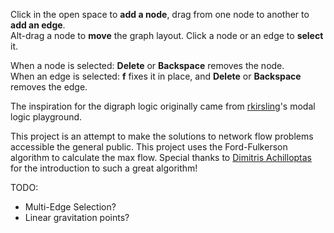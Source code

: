 Click in the open space to **add a node**, drag from one node to another to **add an edge**.  
Alt-drag a node to **move** the graph layout. 
Click a node or an edge to **select** it.

When a node is selected: **Delete** or **Backspace** removes the node.  
When an edge is selected: **f** fixes it in place, and **Delete** or **Backspace** removes the edge.

The inspiration for the digraph logic originally came from [rkirsling](http://rkirsling.github.com)'s modal logic playground.

This project is an attempt to make the solutions to network flow problems accessible the general public. This project uses the Ford-Fulkerson algorithm to calculate the max flow. Special thanks to [Dimitris Achilloptas](http://users.soe.ucsc.edu/~optas/) for the introduction to such a great algorithm!

TODO:
- Multi-Edge Selection?
- Linear gravitation points?